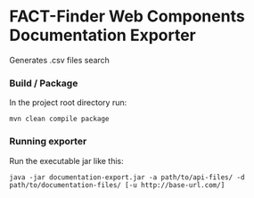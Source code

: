 # FACT-Finder Web Components Documentation Exporter

Generates .csv files search

### Build / Package

In the project root directory run: 

	mvn clean compile package

### Running exporter

Run the executable jar like this:

	java -jar documentation-export.jar -a path/to/api-files/ -d path/to/documentation-files/ [-u http://base-url.com/]
	
